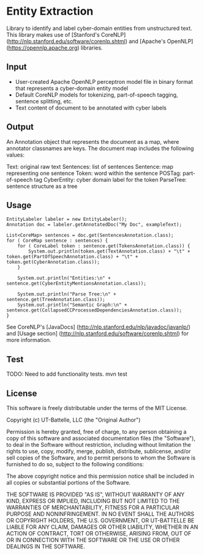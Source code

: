 # Entity Extraction
Library to identify and label cyber-domain entities from unstructured text. This library makes use of [Stanford's CoreNLP] (http://nlp.stanford.edu/software/corenlp.shtml) and [Apache's OpenNLP] (https://opennlp.apache.org) libraries.

## Input
* User-created Apache OpenNLP perceptron model file in binary format that represents a cyber-domain entity model
* Default CoreNLP models for tokenizing, part-of-speech tagging, sentence splitting, etc.
* Text content of document to be annotated with cyber labels

## Output
An Annotation object that represents the document as a map, where annotator classnames are keys. The document map includes the following values:

Text: original raw text
Sentences: list of sentences
	Sentence: map representing one sentence
		Token: word within the sentence
		POSTag: part-of-speech tag
		CyberEntity: cyber domain label for the token
	ParseTree: sentence structure as a tree


## Usage
	EntityLabeler labeler = new EntityLabeler();
	Annotation doc = labeler.getAnnotatedDoc("My Doc", exampleText);

	List<CoreMap> sentences = doc.get(SentencesAnnotation.class);
	for ( CoreMap sentence : sentences) {
		for ( CoreLabel token : sentence.get(TokensAnnotation.class)) {
			System.out.println(token.get(TextAnnotation.class) + "\t" + token.get(PartOfSpeechAnnotation.class) + "\t" + token.get(CyberAnnotation.class));
		}
	
		System.out.println("Entities:\n" + sentence.get(CyberEntityMentionsAnnotation.class));
	
		System.out.println("Parse Tree:\n" + sentence.get(TreeAnnotation.class));
		System.out.println("Semantic Graph:\n" + sentence.get(CollapsedCCProcessedDependenciesAnnotation.class));			
	}

See CoreNLP's [JavaDocs] (http://nlp.stanford.edu/nlp/javadoc/javanlp/) and [Usage section] (http://nlp.stanford.edu/software/corenlp.shtml) for more information.

## Test
TODO: Need to add functionality tests.
	mvn test

## License
This software is freely distributable under the terms of the MIT License.

Copyright (c) UT-Battelle, LLC (the "Original Author")

Permission is hereby granted, free of charge, to any person obtaining a copy of this software and associated documentation files (the "Software"), to deal in the Software without restriction, including without limitation the rights to use, copy, modify, merge, publish, distribute, sublicense, and/or sell copies of the Software, and to permit persons to whom the Software is furnished to do so, subject to the following conditions:

The above copyright notice and this permission notice shall be included in all copies or substantial portions of the Software.

THE SOFTWARE IS PROVIDED "AS IS", WITHOUT WARRANTY OF ANY KIND, EXPRESS OR IMPLIED, INCLUDING BUT NOT LIMITED TO THE WARRANTIES OF MERCHANTABILITY, FITNESS FOR A PARTICULAR PURPOSE AND NONINFRINGEMENT. IN NO EVENT SHALL THE AUTHORS OR COPYRIGHT HOLDERS, THE U.S. GOVERNMENT, OR UT-BATTELLE BE LIABLE FOR ANY CLAIM, DAMAGES OR OTHER LIABILITY, WHETHER IN AN ACTION OF CONTRACT, TORT OR OTHERWISE, ARISING FROM, OUT OF OR IN CONNECTION WITH THE SOFTWARE OR THE USE OR OTHER DEALINGS IN THE SOFTWARE.